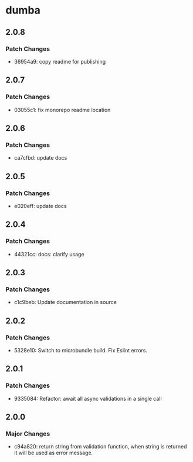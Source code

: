 # dumba

## 2.0.8

### Patch Changes

- 36954a9: copy readme for publishing

## 2.0.7

### Patch Changes

- 03055c1: fix monorepo readme location

## 2.0.6

### Patch Changes

- ca7cfbd: update docs

## 2.0.5

### Patch Changes

- e020eff: update docs

## 2.0.4

### Patch Changes

- 44321cc: docs: clarify usage

## 2.0.3

### Patch Changes

- c1c9beb: Update documentation in source

## 2.0.2

### Patch Changes

- 5328e10: Switch to microbundle build.
  Fix Eslint errors.

## 2.0.1

### Patch Changes

- 9335084: Refactor: await all async validations in a single call

## 2.0.0

### Major Changes

- c94a820: return string from validation function, when string is returned
  it will be used as error message.
